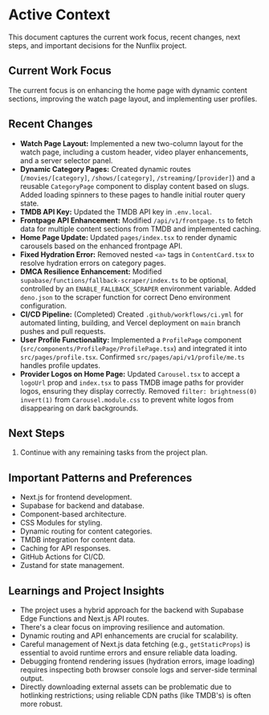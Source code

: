 # Active Context

This document captures the current work focus, recent changes, next steps, and important decisions for the Nunflix project.

## Current Work Focus

The current focus is on enhancing the home page with dynamic content sections, improving the watch page layout, and implementing user profiles.

## Recent Changes

*   **Watch Page Layout:** Implemented a new two-column layout for the watch page, including a custom header, video player enhancements, and a server selector panel.
*   **Dynamic Category Pages:** Created dynamic routes (`/movies/[category]`, `/shows/[category]`, `/streaming/[provider]`) and a reusable `CategoryPage` component to display content based on slugs. Added loading spinners to these pages to handle initial router query state.
*   **TMDB API Key:** Updated the TMDB API key in `.env.local`.
*   **Frontpage API Enhancement:** Modified `/api/v1/frontpage.ts` to fetch data for multiple content sections from TMDB and implemented caching.
*   **Home Page Update:** Updated `pages/index.tsx` to render dynamic carousels based on the enhanced frontpage API.
*   **Fixed Hydration Error:** Removed nested `<a>` tags in `ContentCard.tsx` to resolve hydration errors on category pages.
*   **DMCA Resilience Enhancement:** Modified `supabase/functions/fallback-scraper/index.ts` to be optional, controlled by an `ENABLE_FALLBACK_SCRAPER` environment variable. Added `deno.json` to the scraper function for correct Deno environment configuration.
*   **CI/CD Pipeline:** (Completed) Created `.github/workflows/ci.yml` for automated linting, building, and Vercel deployment on `main` branch pushes and pull requests.
*   **User Profile Functionality:** Implemented a `ProfilePage` component (`src/components/ProfilePage/ProfilePage.tsx`) and integrated it into `src/pages/profile.tsx`. Confirmed `src/pages/api/v1/profile/me.ts` handles profile updates.
*   **Provider Logos on Home Page:** Updated `Carousel.tsx` to accept a `logoUrl` prop and `index.tsx` to pass TMDB image paths for provider logos, ensuring they display correctly. Removed `filter: brightness(0) invert(1)` from `Carousel.module.css` to prevent white logos from disappearing on dark backgrounds.

## Next Steps

1.  Continue with any remaining tasks from the project plan.

## Important Patterns and Preferences

*   Next.js for frontend development.
*   Supabase for backend and database.
*   Component-based architecture.
*   CSS Modules for styling.
*   Dynamic routing for content categories.
*   TMDB integration for content data.
*   Caching for API responses.
*   GitHub Actions for CI/CD.
*   Zustand for state management.

## Learnings and Project Insights

*   The project uses a hybrid approach for the backend with Supabase Edge Functions and Next.js API routes.
*   There's a clear focus on improving resilience and automation.
*   Dynamic routing and API enhancements are crucial for scalability.
*   Careful management of Next.js data fetching (e.g., `getStaticProps`) is essential to avoid runtime errors and ensure reliable data loading.
*   Debugging frontend rendering issues (hydration errors, image loading) requires inspecting both browser console logs and server-side terminal output.
*   Directly downloading external assets can be problematic due to hotlinking restrictions; using reliable CDN paths (like TMDB's) is often more robust.
